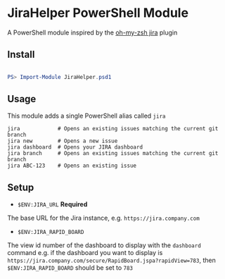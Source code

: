 # JiraHelper PowerShell Module

A PowerShell module inspired by the [oh-my-zsh jira](https://github.com/robbyrussell/oh-my-zsh) plugin

## Install

``` powershell

PS> Import-Module JiraHelper.psd1
```

## Usage

This module adds a single PowerShell alias called `jira`

```
jira            # Opens an existing issues matching the current git branch
jira new        # Opens a new issue
jira dashboard  # Opens your JIRA dashboard
jira branch     # Opens an existing issues matching the current git branch
jira ABC-123    # Opens an existing issue
```

## Setup

* `$ENV:JIRA_URL` **Required**

The base URL for the Jira instance, e.g. `https://jira.company.com`

* `$ENV:JIRA_RAPID_BOARD`

The view id number of the dashboard to display with the `dashboard` command e.g. if the dashboard you want to display is `https://jira.company.com/secure/RapidBoard.jspa?rapidView=783`, then `$ENV:JIRA_RAPID_BOARD` should be set to `783`
